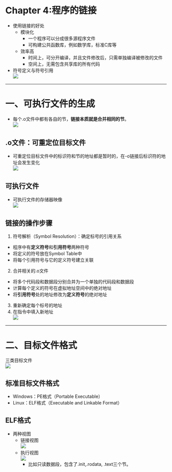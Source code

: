 # Chapter 4:程序的链接
+ 使用链接的好处
  + 模块化
    + 一个程序可以分成很多源程序文件
    + 可构建公共函数库，例如数学库，标准C库等
  + 效率高
    + 时间上，可分开编译，并且文件修改后，只需单独编译被修改的文件
    + 空间上，无需包含共享库的所有代码
+ 符号定义与符号引用  
![](img/2019-11-04-06-50-26.png)
---
# 一、可执行文件的生成
+ 每个.o文件中都有各自的节，**链接本质就是合并相同的节**。  
![](img/2019-11-04-07-07-41.png)

## .o文件：可重定位目标文件
+ 可重定位目标文件中的标识符和节的地址都是暂时的，在-o链接后标识符的地址会发生变化  
![](img/2019-11-04-07-16-11.png)
## 可执行文件
+ 可执行文件的存储器映像  
![](img/2019-11-04-07-17-07.png)
## 链接的操作步骤
1. 符号解析（Symbol Resolution）：确定标号的引用关系
  + 程序中有**定义符号**和**引用符号**两种符号
  + 将定义的符号放在Symbol Table中
  + 将每个引用符号与它的定义符号建立关联
2. 合并相关的.o文件
  + 将多个代码段和数据段分别合并为一个单独的代码段和数据段
  + 计算每个定义的符号在虚拟地址空间中的绝对地址
  + 将**引用符号**处的地址修改为**定义符号**的绝对地址
3. 重新确定每个标号的地址
4. 在指令中填入新地址  
![](img/2019-11-04-07-29-43.png)

---

# 二、目标文件格式
三类目标文件  
![](img/2019-11-04-07-41-28.png)
## 标准目标文件格式
+ Windows：PE格式（Portable Executable）
+ Linux：ELF格式（Executable and Linkable Format）
## ELF格式
+ 两种视图
  + 链接视图  
    ![](img/2019-11-04-07-47-31.png)  
  + 执行视图  
    ![](img/2019-11-04-07-47-52.png)
    + 比如只读数据段，包含了.init,.rodata, .text三个节。
